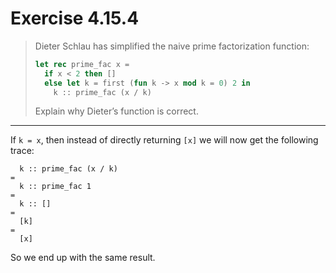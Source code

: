 # Exercise 4.15.4

> Dieter Schlau has simplified the naive prime factorization function:
> ```ocaml
> let rec prime_fac x =
>   if x < 2 then []
>   else let k = first (fun k -> x mod k = 0) 2 in
>     k :: prime_fac (x / k)
> ```
> Explain why Dieter’s function is correct.

---

If `k = x`, then instead of directly returning `[x]` we will now get the following trace:
```text
  k :: prime_fac (x / k)
=
  k :: prime_fac 1
=
  k :: []
=
  [k]
=
  [x]
```
So we end up with the same result.
